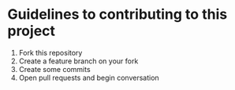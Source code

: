 # Guidelines to contributing to this project

1. Fork this repository
2. Create a feature branch on your fork
3. Create some commits
4. Open pull requests and begin conversation

